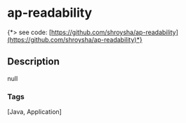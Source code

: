 # ap-readability
{*> see code: [https://github.com/shroysha/ap-readability](https://github.com/shroysha/ap-readability)*}

## Description
null

### Tags
[Java, Application]
